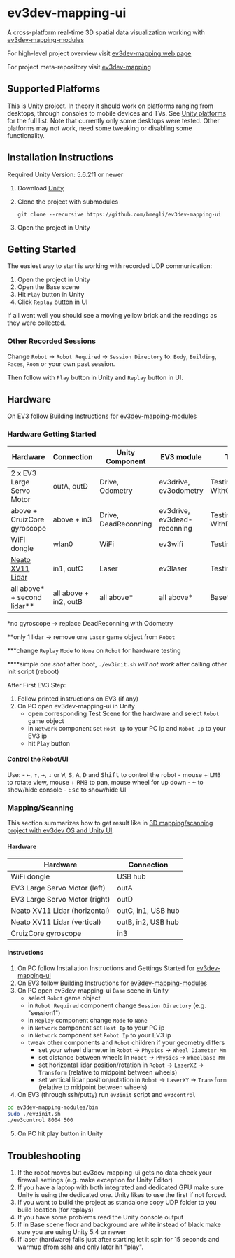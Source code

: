 # ev3dev-mapping-ui
A cross-platform real-time 3D spatial data visualization working with [ev3dev-mapping-modules](https://github.com/bmegli/ev3dev-mapping-modules)

For high-level project overview visit [ev3dev-mapping web page](http://www.ev3dev.org/projects/2016/08/07/Mapping/)

For project meta-repository visit [ev3dev-mapping](https://github.com/bmegli/ev3dev-mapping)

## Supported Platforms

This is Unity project. In theory it should work on platforms ranging from desktops, through consoles to mobile devices and TVs.
See [Unity platforms](https://unity3d.com/unity/multiplatform) for the full list. Note that currently only some desktops were tested.
Other platforms may not work, need some tweaking or disabling some functionality.

## Installation Instructions

Required Unity Version: 5.6.2f1 or newer

1. Download [Unity](https://unity3d.com/)
2. Clone the project with submodules

    `git clone --recursive https://github.com/bmegli/ev3dev-mapping-ui`
3. Open the project in Unity

## Getting Started

The easiest way to start is working with recorded UDP communication:

1. Open the project in Unity
2. Open the Base scene
3. Hit `Play` button in Unity
4. Click `Replay` button in UI

If all went well you should see a moving yellow brick and the readings as they were collected.

### Other Recorded Sessions

Change `Robot` -> `Robot Required` -> `Session Directory` to: `Body`, `Building`, `Faces`, `Room` or your own past session.

Then follow with `Play` button in Unity and `Replay` button in UI.

## Hardware

On EV3 follow Building Instructions for [ev3dev-mapping-modules](https://github.com/bmegli/ev3dev-mapping-modules)

### Hardware Getting Started

| Hardware                    | Connection            | Unity Component     | EV3 module                 | Test Scene                        | First EV3 Step
| ----------------------------|-----------------------|---------------------|----------------------------|-----------------------------------|------------------------
| 2 x EV3 Large Servo Motor   | outA, outD            | Drive, Odometry     | ev3drive, ev3odometry      | TestingTheDrive WithOdometry      | `./ev3control 8004 500`
| above + CruizCore gyroscope | above + in3           | Drive, DeadReconning| ev3drive, ev3dead-reconning| TestingTheDrive WithDeadReconning | `sudo ./TestingTheDriveWithDeadReconning.sh`****                      
| WiFi dongle                 | wlan0                 | WiFi                | ev3wifi                    | TestingTheWiFi                    | `./ev3control 8004 500`
| [Neato XV11 Lidar]          | in1, outC             | Laser               | ev3laser                   | TestingTheLidar                   | `./TestingTheLidar.sh`****
| all above* + second lidar** | all above + in2, outB | all above*          | all above*                 | Base***                           | `sudo ./ev3init.sh`****

*no gyroscope -> replace DeadReconning with Odometry

**only 1 lidar -> remove one `Laser` game object from `Robot`

***change `Replay` `Mode` to `None` on `Robot` for hardware testing

****simple *one shot* after boot, `./ev3init.sh` *will not work* after calling other init script (reboot) 

[Neato XV11 Lidar]: http://www.ev3dev.org/docs/tutorials/using-xv11-lidar/

After First EV3 Step:
1. Follow printed instructions on EV3 (if any)
2. On PC open ev3dev-mapping-ui in Unity 
    - open corresponding Test Scene for the hardware and select `Robot` game object 
    - in `Network` component set `Host Ip` to your PC ip and `Robot Ip` to your EV3 ip
    - hit `Play` button

#### Control the Robot/UI

Use:
	- <kbd>←</kbd>, <kbd>↑</kbd>, <kbd>→</kbd>, <kbd>↓</kbd>  or <kbd>W</kbd>, <kbd>S</kbd>, <kbd>A</kbd>, <kbd>D</kbd> and <kbd>Shift</kbd> to control the robot
	- mouse + <kbd>LMB</kbd> to rotate view, mouse + <kbd>RMB</kbd> to pan, mouse wheel for up down
	- <kbd>~</kbd> to show/hide console
	- <kbd>Esc</kbd> to show/hide UI
	
### Mapping/Scanning

This section summarizes how to get result like in [3D mapping/scanning project with ev3dev OS and Unity UI](https://www.youtube.com/watch?v=9o_Fi8bHdvs).

#### Hardware

| Hardware                      | Connection               |
| ------------------------------|--------------------|
| WiFi dongle                   | USB hub            |
| EV3 Large Servo Motor (left)  | outA               |
| EV3 Large Servo Motor (right) | outD               | 
| Neato XV11 Lidar (horizontal) | outC, in1, USB hub | 
| Neato XV11 Lidar (vertical)   | outB, in2, USB hub |
| CruizCore gyroscope           | in3                |

#### Instructions

1. On PC follow Installation Instructions and Gettings Started for [ev3dev-mapping-ui](https://github.com/bmegli/ev3dev-mapping-ui)
2. On EV3 follow Building Instructions for [ev3dev-mapping-modules](https://github.com/bmegli/ev3dev-mapping-modules)
3. On PC open ev3dev-mapping-ui `Base` scene in Unity
    - select `Robot` game object
	- in `Robot Required` component change `Session Directory` (e.g. "session1")
	- in `Replay` component change `Mode` to `None`
    - in `Network` component set `Host Ip` to your PC ip
	- in `Network` component set `Robot Ip` to your EV3 ip
	- tweak other components and `Robot` children if your geometry differs 
		- set your wheel diameter in `Robot` -> `Physics` -> `Wheel Diameter Mm`
		- set distance between wheels in `Robot` -> `Physics` -> `Wheelbase Mm`
		- set horizontal lidar position/rotation in `Robot` -> `LaserXZ` -> `Transform` (relative to midpoint between wheels)
		- set vertical lidar position/rotation in `Robot` -> `LaserXY` -> `Transform` (relative to midpoint between wheels)
4. On EV3 (through ssh/putty) run `ev3init` script and `ev3control`
``` bash
cd ev3dev-mapping-modules/bin
sudo ./ev3init.sh
./ev3control 8004 500

```
5. On PC hit play button in Unity

## Troubleshooting

1. If the robot moves but ev3dev-mapping-ui gets no data check your firewall settings (e.g. make exception for Unity Editor)
2. If you have a laptop with both integrated and dedicated GPU make sure Unity is using the dedicated one. Unity likes to use the first if not forced.
3. If you want to build the project as standalone copy UDP folder to you build location (for replays)
4. If you have some problems read the Unity console output
5. If in Base scene floor and background are white instead of black make sure you are using Unity 5.4 or newer
6. If laser (hardware) fails just after starting let it spin for 15 seconds and warmup (from ssh) and only later hit "play".
